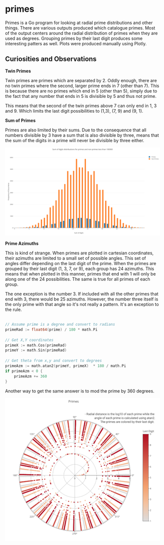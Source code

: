 # primes

Primes is a Go program for looking at radial prime distributions and other things. There are various outputs produced which catalogue primes. Most of the output centers around the radial distribution of primes when they are used as degrees. Grouping primes by their last digit produces some interesting patters as well. Plots were produced manually using Plotly.

## Curiosities and Observations

**Twin Primes**

Twin primes are primes which are separated by 2. Oddly enough, there are no twin primes where the second, larger prime ends in 7 (other than 7). This is because there are no primes which end in 5 (other than 5), simply due to the fact that any number that ends in 5 is divisible by 5 and thus not prime.

This means that the second of the twin primes above 7 can only end in 1, 3 and 9. Which limits the last digit possibilities to (1,3), (7, 9) and (9, 1).

**Sum of Primes**

Primes are also limited by their sums. Due to the consequence that all numbers divisible by 3 have a sum that is also divisible by three, means that the sum of the digits in a prime will never be divisible by three either.

![Sum of Primes](./images/SumOfDigitsDistribution.png)

**Prime Azimuths**

This is kind of strange. When primes are plotted in cartesian coordinates, their azimuths are limited to a small set of possible angles. This set of angles differ depending on the last digit of the prime. When the primes are grouped by their last digit (1, 3, 7, or 9), each group has 24 azimuths. This means that when plotted in this manner, primes that end with 1 will only be along one of the 24 possibilities. The same is true for all primes of each group.

The one exception is the number 3. If included with all the other primes that end with 3, there would be 25 azimuths. However, the number three itself is the only prime with that angle so it's not really a pattern. It's an exception to the rule.

```go

// Assume prime is a degree and convert to radians
primeRad := float64(prime) / 180 * math.Pi

// Get X,Y coordinates
primeX := math.Cos(primeRad)
primeY := math.Sin(primeRad)

// Get theta from x,y and convert to degrees
primeAzm := math.atan2(primeY, primeX)  * 180 / math.Pi
if primeAzm < 0 {
    primeAzm += 360
}

```

Another way to get the same answer is to mod the prime by 360 degrees.

![Prime azimuths](./images/AzimuthByLastDigit.png)

